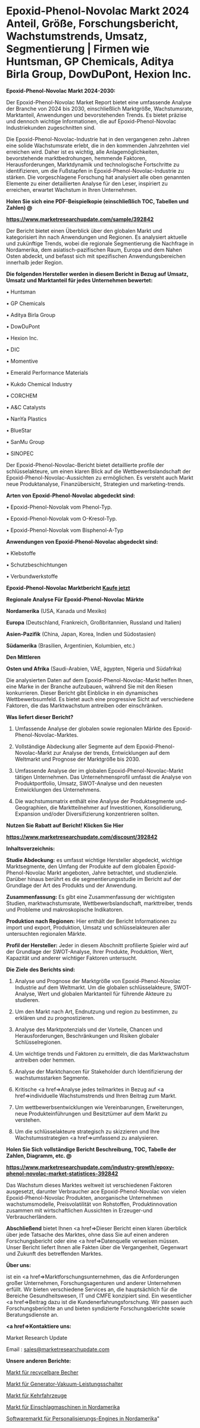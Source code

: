 # Epoxid-Phenol-Novolac Markt 2024 Anteil, Größe, Forschungsbericht, Wachstumstrends, Umsatz, Segmentierung | Firmen wie Huntsman, GP Chemicals, Aditya Birla Group, DowDuPont, Hexion Inc.

<strong>Epoxid-Phenol-Novolac Markt 2024-2030:</strong>

Der Epoxid-Phenol-Novolac Market Report bietet eine umfassende Analyse der Branche von 2024 bis 2030, einschließlich Marktgröße, Wachstumsrate, Marktanteil, Anwendungen und bevorstehenden Trends. Es bietet präzise und dennoch wichtige Informationen, die auf Epoxid-Phenol-Novolac Industriekunden zugeschnitten sind.

Die Epoxid-Phenol-Novolac-Industrie hat in den vergangenen zehn Jahren eine solide Wachstumsrate erlebt, die in den kommenden Jahrzehnten viel erreichen wird. Daher ist es wichtig, alle Anlagemöglichkeiten, bevorstehende marktbedrohungen, hemmende Faktoren, Herausforderungen, Marktdynamik und technologische Fortschritte zu identifizieren, um die Fußstapfen in Epoxid-Phenol-Novolac-Industrie zu stärken. Die vorgeschlagene Forschung hat analysiert alle oben genannten Elemente zu einer detaillierten Analyse für den Leser, inspiriert zu erreichen, erwartet Wachstum in Ihren Unternehmen.



<strong>Holen Sie sich eine PDF-Beispielkopie (einschließlich TOC, Tabellen und Zahlen) @
</strong>

<strong><a href=https://www.marketresearchupdate.com/sample/392842>

<strong>https://www.marketresearchupdate.com/sample/392842</u></font></a></strong></strong>

Der Bericht bietet einen Überblick über den globalen Markt und kategorisiert ihn nach Anwendungen und Regionen. Es analysiert aktuelle und zukünftige Trends, wobei die regionale Segmentierung die Nachfrage in Nordamerika, dem asiatisch-pazifischen Raum, Europa und dem Nahen Osten abdeckt, und befasst sich mit spezifischen Anwendungsbereichen innerhalb jeder Region.



<strong>Die folgenden Hersteller werden in diesem Bericht in Bezug auf Umsatz, Umsatz und Marktanteil für jedes Unternehmen bewertet:</strong>

• Huntsman

• GP Chemicals

• Aditya Birla Group

• DowDuPont

• Hexion Inc.

• DIC

• Momentive

• Emerald Performance Materials

• Kukdo Chemical Industry

• CORCHEM

• A&C Catalysts

• NanYa Plastics

• BlueStar

• SanMu Group

• SINOPEC

Der Epoxid-Phenol-Novolac-Bericht bietet detaillierte profile der schlüsselakteure, um einen klaren Blick auf die Wettbewerbslandschaft der Epoxid-Phenol-Novolac-Aussichten zu ermöglichen. Es versteht auch Markt neue Produktanalyse, Finanzübersicht, Strategien und marketing-trends.



<strong>Arten von Epoxid-Phenol-Novolac abgedeckt sind:</strong>

• Epoxid-Phenol-Novolak vom Phenol-Typ.

• Epoxid-Phenol-Novolak vom O-Kresol-Typ.

• Epoxid-Phenol-Novolak vom Bisphenol-A-Typ



<strong>Anwendungen von Epoxid-Phenol-Novolac abgedeckt sind:</strong>

• Klebstoffe

• Schutzbeschichtungen

• Verbundwerkstoffe



<strong>Epoxid-Phenol-Novolac Marktbericht <a href=https://www.marketresearchupdate.com/buynow/392842>Kaufe jetzt</a></strong>



<strong>Regionale Analyse Für Epoxid-Phenol-Novolac Märkte</strong>



<strong>Nordamerika</strong> (USA, Kanada und Mexiko)



<strong>Europa</strong> (Deutschland, Frankreich, Großbritannien, Russland und Italien)



<strong>Asien-Pazifik</strong> (China, Japan, Korea, Indien und Südostasien)



<strong>Südamerika</strong> (Brasilien, Argentinien, Kolumbien, etc.)



<strong>Den Mittleren</strong> 

<strong>Osten und Afrika</strong> (Saudi-Arabien, VAE, ägypten, Nigeria und Südafrika)

Die analysierten Daten auf dem Epoxid-Phenol-Novolac-Markt helfen Ihnen, eine Marke in der Branche aufzubauen, während Sie mit den Riesen konkurrieren. Dieser Bericht gibt Einblicke in ein dynamisches Wettbewerbsumfeld. Es bietet auch eine progressive Sicht auf verschiedene Faktoren, die das Marktwachstum antreiben oder einschränken.



<strong>Was liefert dieser Bericht?</strong>

1. Umfassende Analyse der globalen sowie regionalen Märkte des Epoxid-Phenol-Novolac-Marktes.

2. Vollständige Abdeckung aller Segmente auf dem Epoxid-Phenol-Novolac-Markt zur Analyse der trends, Entwicklungen auf dem Weltmarkt und Prognose der Marktgröße bis 2030.

3. Umfassende Analyse der im globalen Epoxid-Phenol-Novolac-Markt tätigen Unternehmen. Das Unternehmensprofil umfasst die Analyse von Produktportfolio, Umsatz, SWOT-Analyse und den neuesten Entwicklungen des Unternehmens.

4. Die wachstumsmatrix enthält eine Analyse der Produktsegmente und-Geographien, die Marktteilnehmer auf Investitionen, Konsolidierung, Expansion und/oder Diversifizierung konzentrieren sollten.



<strong>Nutzen Sie Rabatt auf Bericht! Klicken Sie Hier
</strong>

<strong><a href=https://www.marketresearchupdate.com/discount/392842>https://www.marketresearchupdate.com/discount/392842</b></u></font></strong></a>



<strong>Inhaltsverzeichnis:</strong>



<strong>Studie Abdeckung:</strong> es umfasst wichtige Hersteller abgedeckt, wichtige Marktsegmente, den Umfang der Produkte auf dem globalen Epoxid-Phenol-Novolac Markt angeboten, Jahre betrachtet, und studienziele. Darüber hinaus berührt es die segmentierungsstudie im Bericht auf der Grundlage der Art des Produkts und der Anwendung.



<strong>Zusammenfassung:</strong> Es gibt eine Zusammenfassung der wichtigsten Studien, marktwachstumsrate, Wettbewerbslandschaft, markttreiber, trends und Probleme und makroskopische Indikatoren.



<strong>Produktion nach Regionen:</strong> Hier enthält der Bericht Informationen zu import und export, Produktion, Umsatz und schlüsselakteuren aller untersuchten regionalen Märkte.



<strong>Profil der Hersteller:</strong> Jeder in diesem Abschnitt profilierte Spieler wird auf der Grundlage der SWOT-Analyse, Ihrer Produkte, Produktion, Wert, Kapazität und anderer wichtiger Faktoren untersucht.



<strong>Die Ziele des Berichts sind:</strong>

1) Analyse und Prognose der Marktgröße von Epoxid-Phenol-Novolac Industrie auf dem Weltmarkt.
Um die globalen schlüsselakteure, SWOT-Analyse, Wert und globalen Marktanteil für führende Akteure zu studieren.

2) Um den Markt nach Art, Endnutzung und region zu bestimmen, zu erklären und zu prognostizieren.

3) Analyse des Marktpotenzials und der Vorteile, Chancen und Herausforderungen, Beschränkungen und Risiken globaler Schlüsselregionen.

4) Um wichtige trends und Faktoren zu ermitteln, die das Marktwachstum antreiben oder hemmen.

5) Analyse der Marktchancen für Stakeholder durch Identifizierung der wachstumsstarken Segmente.

6) Kritische <a href=>Analyse</a> jedes teilmarktes in Bezug auf <a href=>individuelle</a> Wachstumstrends und Ihren Beitrag zum Markt.

7) Um wettbewerbsentwicklungen wie Vereinbarungen, Erweiterungen, neue Produkteinführungen und Besitztümer auf dem Markt zu verstehen.

8) Um die schlüsselakteure strategisch zu skizzieren und Ihre Wachstumsstrategien <a href=>umfassend</a> zu analysieren.



<strong>Holen Sie Sich vollständige Bericht Beschreibung, TOC, Tabelle der Zahlen, Diagramm, etc. @ </strong>

<strong><a href=https://www.marketresearchupdate.com/industry-growth/epoxy-phenol-novolac-market-statistices-392842>https://www.marketresearchupdate.com/industry-growth/epoxy-phenol-novolac-market-statistices-392842</a></font></strong>

Das Wachstum dieses Marktes weltweit ist verschiedenen Faktoren ausgesetzt, darunter Verbraucher ace Epoxid-Phenol-Novolac von vielen Epoxid-Phenol-Novolac Produkten, anorganische Unternehmen wachstumsmodelle, Preisvolatilität von Rohstoffen, Produktinnovation zusammen mit wirtschaftlichen Aussichten in Erzeuger-und Verbraucherländern.



<strong>Abschließend</strong> bietet Ihnen <a href=>Dieser</a> Bericht einen klaren überblick über jede Tatsache des Marktes, ohne dass Sie auf einen anderen Forschungsbericht oder eine <a href=>Datenquelle</a> verweisen müssen. Unser Bericht liefert Ihnen alle Fakten über die Vergangenheit, Gegenwart und Zukunft des betreffenden Marktes.



<strong>Über uns:</strong>

 ist ein <a href=>Marktfors</a>chungsunternehmen, das die Anforderungen großer Unternehmen, Forschungsagenturen und anderer Unternehmen erfüllt. Wir bieten verschiedene Services an, die hauptsächlich für die Bereiche Gesundheitswesen, IT und CMFE konzipiert sind. Ein wesentlicher <a href=>Beitrag</a> dazu ist die Kundenerfahrungsforschung. Wir passen auch Forschungsberichte an und bieten syndizierte Forschungsberichte sowie Beratungsdienste an.



<strong><a href=>Kontaktiere uns:</a></strong>

Market Research Update

Email : sales@marketresearchupdate.com



<strong>Unsere anderen Berichte:</strong>

<a href=https://www.linkedin.com/pulse/recyclable-cups-market-2023-top-leading-vendors>Markt für recycelbare Becher</a>

<a href=https://www.linkedin.com/pulse/generator-vacuum-circuit-breaker-market-analysis>Markt für Generator-Vakuum-Leistungsschalter</a>

<a href=https://www.linkedin.com/pulse/sweeper-vehicle-market-outlooks-2023-size-players>Markt für Kehrfahrzeuge</a>

<a href=https://www.linkedin.com/pulse/north-america-overwrapping-machines-market-2023-2030-coverage>Markt für Einschlagmaschinen in Nordamerika</a>

<a href=https://www.linkedin.com/pulse/north-america-personalization-engines-softwaremarket-9kq8f/>Softwaremarkt für Personalisierungs-Engines in Nordamerika</a>"
